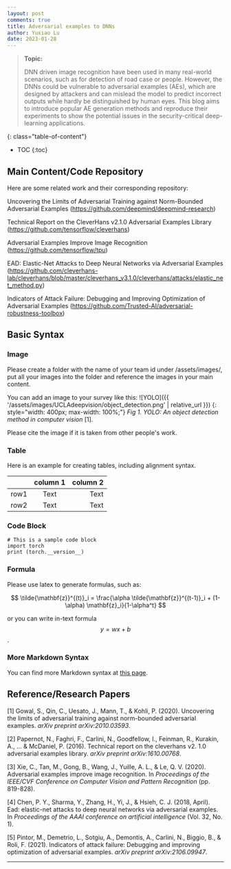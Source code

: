 ```yaml
---
layout: post
comments: true
title: Adversarial examples to DNNs
author: Yuxiao Lu
date: 2023-01-28
---
```



> **Topic:**
>
> DNN driven image recognition have been used in many real-world scenarios, such as for detection of road case or people. However, the DNNs could be vulnerable to adversarial examples (AEs), which are designed by attackers and can mislead the model to predict incorrect outputs while hardly be distinguished by human eyes. This blog aims to introduce popular  AE generation methods and reproduce their experiments to show the potential issues in the  security-critical deep-learning applications.

<!--more-->
{: class="table-of-content"}

* TOC
{:toc}

## Main Content/Code Repository
Here are some related work and their corresponding repository:

Uncovering the Limits of Adversarial Training against Norm-Bounded Adversarial Examples (https://github.com/deepmind/deepmind-research)

Technical Report on the CleverHans v2.1.0 Adversarial Examples Library (https://github.com/tensorflow/cleverhans)

Adversarial Examples Improve Image Recognition (https://github.com/tensorflow/tpu)

EAD: Elastic-Net Attacks to Deep Neural Networks via Adversarial Examples (https://github.com/cleverhans-lab/cleverhans/blob/master/cleverhans_v3.1.0/cleverhans/attacks/elastic_net_method.py)

Indicators of Attack Failure: Debugging and Improving Optimization of Adversarial Examples (https://github.com/Trusted-AI/adversarial-robustness-toolbox)

## Basic Syntax
### Image
Please create a folder with the name of your team id under /assets/images/, put all your images into the folder and reference the images in your main content.

You can add an image to your survey like this:
![YOLO]({{ '/assets/images/UCLAdeepvision/object_detection.png' | relative_url }})
{: style="width: 400px; max-width: 100%;"}
*Fig 1. YOLO: An object detection method in computer vision* [1].

Please cite the image if it is taken from other people's work.


### Table
Here is an example for creating tables, including alignment syntax.

|             | column 1    |  column 2     |
| :---        |    :----:   |          ---: |
| row1        | Text        | Text          |
| row2        | Text        | Text          |



### Code Block
```
# This is a sample code block
import torch
print (torch.__version__)
```


### Formula
Please use latex to generate formulas, such as:

$$
\tilde{\mathbf{z}}^{(t)}_i = \frac{\alpha \tilde{\mathbf{z}}^{(t-1)}_i + (1-\alpha) \mathbf{z}_i}{1-\alpha^t}
$$

or you can write in-text formula $$y = wx + b$$.

### More Markdown Syntax
You can find more Markdown syntax at [this page](https://www.markdownguide.org/basic-syntax/).

## Reference/Research Papers

[1] Gowal, S., Qin, C., Uesato, J., Mann, T., & Kohli, P. (2020). Uncovering the limits of adversarial training against norm-bounded adversarial examples. *arXiv preprint arXiv:2010.03593*. 

[2] Papernot, N., Faghri, F., Carlini, N., Goodfellow, I., Feinman, R., Kurakin, A., ... & McDaniel, P. (2016). Technical report on the cleverhans v2. 1.0 adversarial examples library. *arXiv preprint arXiv:1610.00768*. 

[3] Xie, C., Tan, M., Gong, B., Wang, J., Yuille, A. L., & Le, Q. V. (2020). Adversarial examples improve image recognition. In *Proceedings of the IEEE/CVF Conference on Computer Vision and Pattern Recognition* (pp. 819-828). 

[4] Chen, P. Y., Sharma, Y., Zhang, H., Yi, J., & Hsieh, C. J. (2018, April). Ead: elastic-net attacks to deep neural networks via adversarial examples. In *Proceedings of the AAAI conference on artificial intelligence* (Vol. 32, No. 1). 

[5] Pintor, M., Demetrio, L., Sotgiu, A., Demontis, A., Carlini, N., Biggio, B., & Roli, F. (2021). Indicators of attack failure: Debugging and improving optimization of adversarial examples. *arXiv preprint arXiv:2106.09947*. 

---

